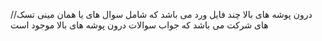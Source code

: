 //درون پوشه های بالا چند فایل ورد می باشد که شامل سوال های یا همان مینی تسک های شرکت می باشد که جواب سوالات درون پوشه های بالا موجود است
